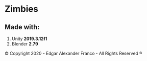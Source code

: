 # Zimbies
## Made with:
1. Unity **2019.3.12f1**
2. Blender **2.79**

© Copyright 2020 - Edgar Alexander Franco - All Rights Reserved ®
